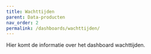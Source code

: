 ```yaml
---
title: Wachttijden
parent: Data-producten
nav_order: 2
permalink: /dashboards/wachttijden/
---
```

Hier komt de informatie over het dashboard wachttijden. 
